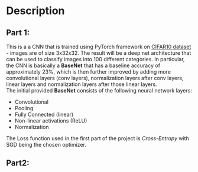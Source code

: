 # Description
## Part 1:
This is a a CNN that is trained using PyTorch framework on [CIFAR10 dataset](https://www.cs.toronto.edu/~kriz/cifar.html) - images are of size 3x32x32. The result will be a deep net architecture that can be used to classify images into 100 different categories. In particular, the CNN is basically a **BaseNet** that has a baseline accuracy of approximately 23%, which is then further improved by adding more convolutional layers (conv layers), normalization layers after conv layers, linear layers and normalization layers after those linear layers.  
The initial provided **BaseNet** consists of the following neural network layers:
- Convolutional
- Pooling
- Fully Connected (linear)
- Non-linear activations (ReLU)
- Normalization
 
The Loss function used in the first part of the project is *Cross-Entropy* with SGD being the chosen optimizer. 

## Part2: 
